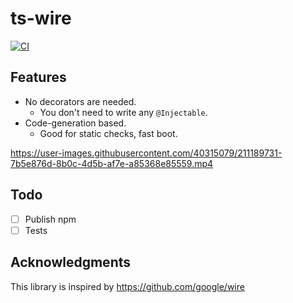 # ts-wire

[![CI](https://github.com/KoichiKiyokawa/ts-wire/actions/workflows/ci.yml/badge.svg?branch=main)](https://github.com/KoichiKiyokawa/ts-wire/actions/workflows/ci.yml)

## Features

- No decorators are needed.
  - You don't need to write any `@Injectable`.
- Code-generation based.
  - Good for static checks, fast boot.

https://user-images.githubusercontent.com/40315079/211189731-7b5e876d-8b0c-4d5b-af7e-a85368e85559.mp4

## Todo

- [ ] Publish npm
- [ ] Tests

## Acknowledgments

This library is inspired by https://github.com/google/wire
